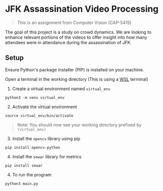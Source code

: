 # JFK Assassination Video Processing
> This is an assignment from Computer Vision (CAP-5415)

The goal of this project is a study on crowd dynamics. We are looking to enhance relevant portions of the videos to offer insight into how many attendees were in attendance during the assassination of JFK. 

## Setup
Ensure Python's package installer (PIP) is installed on your machine. 

Open a terminal in the working directory (This is using a [WSL](https://learn.microsoft.com/en-us/windows/wsl/install) terminal)

1. Create a virtual environment named `virtual_env`

```
python3 -m venv virtual_env
```

2. Activate the virtual environment
```
source virtual_env/bin/activate
```
> Note: You should now see your working directory prefixed by `(virtual_env)`


3. Install the `opencv` library using pip
```
pip install opencv-python
```

4. Install the `sewar` library for metrics
```
pip install sewar
```

4. To run the program
```
python3 main.py
```
